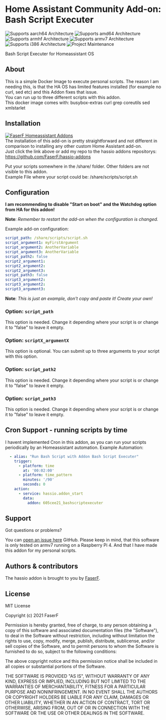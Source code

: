 # Home Assistant Community Add-on: Bash Script Executer
![Supports aarch64 Architecture][aarch64-shield] ![Supports amd64 Architecture][amd64-shield] ![Supports armhf Architecture][armhf-shield] ![Supports armv7 Architecture][armv7-shield] ![Supports i386 Architecture][i386-shield]
![Project Maintenance][maintenance-shield]

Bash Script Executer for Homeassistant OS

## About

This is a simple Docker Image to execute personal scripts. The reason I am needing this, is that the HA OS has limited features installed (for example no curl, sed etc) and this Addon fixes that issue.<br /> 
You can run up to three different scripts with this addon.<br /> 
This docker image comes with: busybox-extras curl grep coreutils sed xmlstarlet

## Installation

[![FaserF Homeassistant Addons](https://my.home-assistant.io/badges/supervisor_add_addon_repository.svg)](https://my.home-assistant.io/redirect/supervisor_add_addon_repository/?repository_url=https%3A%2F%2Fgithub.com%2FFaserF%2Fhassio-addons)
<br /> 
The installation of this add-on is pretty straightforward and not different in comparison to installing any other custom Home Assistant add-on.<br /> 
Just click the link above or add my repo to the hassio addons repositorys: https://github.com/FaserF/hassio-addons

Put your scripts somewhere in the /share/ folder. Other folders are not visible to this addon.<br /> 
Example File where your script could be: /share/scripts/script.sh

## Configuration

**I am recommending to disable "Start on boot" and the Watchdog option from HA for this addon!**<br /> 

**Note**: _Remember to restart the add-on when the configuration is changed._

Example add-on configuration:

```yaml
script_path: /share/scripts/script.sh
script_argument1: myFirstArgument
script_argument2: AnotherVariable
script_argument3: AnotherVariable
script_path2: false
script2_argument1:
script2_argument2: 
script2_argument3: 
script_path3: false
script3_argument2: 
script3_argument2: 
script3_argument3: 
```

**Note**: _This is just an example, don't copy and paste it! Create your own!_

### Option: `script_path`

This option is needed. Change it depending where your script is or change it to "false" to leave it empty.

### Option: `scriptX_argumentX`

This option is optional. You can submit up to three arguments to your script with this option.

### Option: `script_path2`

This option is needed. Change it depending where your script is or change it to "false" to leave it empty.

### Option: `script_path3`

This option is needed. Change it depending where your script is or change it to "false" to leave it empty.

## Cron Support - running scripts by time

I havent implemented Cron in this addon, as you can run your scripts periodically by an Homeassistant automation.
Example Automation: <br /> 

```yaml
  - alias: "Run Bash Script with Addon Bash Script Executer"
    trigger:
      - platform: time
        at: '00:02:00'
      - platform: time_pattern
        minutes: '/90'
        seconds: 0
    action:
      - service: hassio.addon_start
        data:
          addon: 605cee21_bashscriptexecuter
```

## Support

Got questions or problems?

You can [open an issue here][issue] GitHub.
Please keep in mind, that this software is only tested on armv7 running on a Raspberry Pi 4. And that I have made this addon for my personal scripts.

## Authors & contributors

The hassio addon is brought to you by [FaserF].

## License

MIT License

Copyright (c) 2021 FaserF

Permission is hereby granted, free of charge, to any person obtaining a copy
of this software and associated documentation files (the "Software"), to deal
in the Software without restriction, including without limitation the rights
to use, copy, modify, merge, publish, distribute, sublicense, and/or sell
copies of the Software, and to permit persons to whom the Software is
furnished to do so, subject to the following conditions:

The above copyright notice and this permission notice shall be included in all
copies or substantial portions of the Software.

THE SOFTWARE IS PROVIDED "AS IS", WITHOUT WARRANTY OF ANY KIND, EXPRESS OR
IMPLIED, INCLUDING BUT NOT LIMITED TO THE WARRANTIES OF MERCHANTABILITY,
FITNESS FOR A PARTICULAR PURPOSE AND NONINFRINGEMENT. IN NO EVENT SHALL THE
AUTHORS OR COPYRIGHT HOLDERS BE LIABLE FOR ANY CLAIM, DAMAGES OR OTHER
LIABILITY, WHETHER IN AN ACTION OF CONTRACT, TORT OR OTHERWISE, ARISING FROM,
OUT OF OR IN CONNECTION WITH THE SOFTWARE OR THE USE OR OTHER DEALINGS IN THE
SOFTWARE.

[maintenance-shield]: https://img.shields.io/maintenance/yes/2022.svg
[aarch64-shield]: https://img.shields.io/badge/aarch64-yes-green.svg
[amd64-shield]: https://img.shields.io/badge/amd64-yes-green.svg
[armhf-shield]: https://img.shields.io/badge/armhf-yes-green.svg
[armv7-shield]: https://img.shields.io/badge/armv7-yes-green.svg
[i386-shield]: https://img.shields.io/badge/i386-yes-green.svg
[FaserF]: https://github.com/FaserF/
[issue]: https://github.com/FaserF/hassio-addons/issues
[repository]: https://github.com/FaserF/hassio-addons/bash_script_executer
